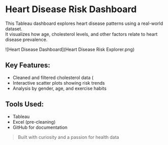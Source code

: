 # Heart Disease Risk Dashboard

This Tableau dashboard explores heart disease patterns using a real-world dataset.  
It visualizes how age, cholesterol levels, and other factors relate to heart disease prevalence.

![Heart Disease Dashboard](Heart Disease Risk Explorer.png)

## Key Features:
- Cleaned and filtered cholesterol data (
- Interactive scatter plots showing risk trends
- Analysis by gender, age, and exercise habits

## Tools Used:
- Tableau
- Excel (pre-cleaning)
- GitHub for documentation

> Built with curiosity and a passion for health data
